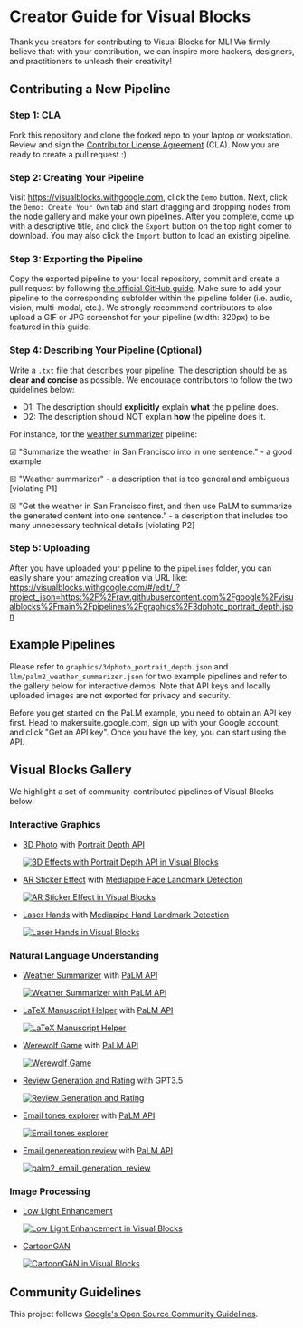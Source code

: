 # Creator Guide for Visual Blocks

Thank you creators for contributing to Visual Blocks for ML! We firmly believe
that: with your contribution, we can inspire more hackers, designers, and
practitioners to unleash their creativity!

## Contributing a New Pipeline

### Step 1: CLA

Fork this repository and clone the forked repo to your laptop or workstation.
Review and sign the
[Contributor License Agreement](https://cla.developers.google.com/about) (CLA).
Now you are ready to create a pull request :)

### Step 2: Creating Your Pipeline

Visit https://visualblocks.withgoogle.com, click the `Demo` button. Next, click
the `Demo: Create Your Own` tab and start dragging and dropping nodes from the
node gallery and make your own pipelines. After you complete, come up with a
descriptive title, and click the `Export` button on the top right corner to
download. You may also click the `Import` button to load an existing pipeline.

### Step 3: Exporting the Pipeline

Copy the exported pipeline to your local repository, commit and create a
pull request by following
[the official GitHub guide](https://docs.github.com/en/pull-requests/collaborating-with-pull-requests/proposing-changes-to-your-work-with-pull-requests/creating-a-pull-request).
Make sure to add your pipeline to the corresponding subfolder within the
pipeline folder (i.e. audio, vision, multi-modal, etc.). We strongly recommend
contributors to also upload a GIF or JPG screenshot for your pipeline (width:
320px) to be featured in this guide.

### Step 4: Describing Your Pipeline (Optional)

Write a `.txt` file that describes your pipeline. The description should be as
**clear and concise** as possible. We encourage contributors to follow the two guidelines below:

* D1: The description should **explicitly** explain **what** the
pipeline does.
* D2: The description should NOT explain **how** the pipeline does
it.

For instance, for the
[weather summarizer](https://visualblocks.withgoogle.com/#/edit/_?project_json=https:%2F%2Fraw.githubusercontent.com%2Fgoogle%2Fvisualblocks%2Fmain%2Fpipelines%2Fllm%2Fpalm2_weather_summarizer.json)
pipeline:

&#9745; "Summarize the weather in San Francisco into in one sentence." - a good example

&#9746; "Weather summarizer" - a description that is too general and ambiguous [violating P1]

&#9746; "Get the weather in San Francisco first, and then use PaLM to summarize
the generated content into one sentence." - a description that includes too many unnecessary technical details [violating P2]

### Step 5: Uploading

After you have uploaded your pipeline to the `pipelines` folder, you can easily
share your amazing creation via URL like:
https://visualblocks.withgoogle.com/#/edit/_?project_json=https:%2F%2Fraw.githubusercontent.com%2Fgoogle%2Fvisualblocks%2Fmain%2Fpipelines%2Fgraphics%2F3dphoto_portrait_depth.json

## Example Pipelines

Please refer to `graphics/3dphoto_portrait_depth.json` and
`llm/palm2_weather_summarizer.json` for two example pipelines and refer to the gallery below for interactive demos. Note that API keys
and locally uploaded images are not exported for privacy and security.

Before you get started on the PaLM example, you need to obtain an API key first.
Head to makersuite.google.com, sign up with your Google account, and click "Get
an API key". Once you have the key, you can start using the API.

## Visual Blocks Gallery

We highlight a set of community-contributed pipelines of Visual Blocks below:

### Interactive Graphics

*   [3D Photo](https://visualblocks.withgoogle.com/#/edit/_?project_json=https:%2F%2Fraw.githubusercontent.com%2Fgoogle%2Fvisualblocks%2Fmain%2Fpipelines%2Fgraphics%2F3dphoto_portrait_depth.json)
    with
    [Portrait Depth API](https://blog.tensorflow.org/2022/05/portrait-depth-api-turning-single-image.html?linkId=8063793)

    [![3D Effects with Portrait Depth API in Visual Blocks](graphics/3dphoto_portrait_depth.gif)](https://visualblocks.withgoogle.com/#/edit/_?project_json=https:%2F%2Fraw.githubusercontent.com%2Fgoogle%2Fvisualblocks%2Fmain%2Fpipelines%2Fgraphics%2F3dphoto_portrait_depth.json)

*   [AR Sticker Effect](https://visualblocks.withgoogle.com/#/edit/_?project_json=https:%2F%2Fraw.githubusercontent.com%2Fgoogle%2Fvisualblocks%2Fmain%2Fpipelines%2Fwebcam%2Far_sticker_effect.json)
    with
    [Mediapipe Face Landmark Detection](https://developers.google.com/mediapipe/solutions/vision/face_landmarker)

    [![AR Sticker Effect in Visual Blocks](webcam/ar_sticker_effect.gif)](https://visualblocks.withgoogle.com/#/edit/_?project_json=https:%2F%2Fraw.githubusercontent.com%2Fgoogle%2Fvisualblocks%2Fmain%2Fpipelines%2Fwebcam%2Far_sticker_effect.json)

*   [Laser Hands](https://visualblocks.withgoogle.com/#/edit/_?project_json=https:%2F%2Fraw.githubusercontent.com%2Fgoogle%2Fvisualblocks%2Fmain%2Fpipelines%2Fwebcam%2Flaser_hands_rough.json)
    with
    [Mediapipe Hand Landmark Detection](https://developers.google.com/mediapipe/solutions/vision/hand_landmarker)

    [![Laser Hands in Visual Blocks](webcam/laser_hands_rough.jpg)](https://visualblocks.withgoogle.com/#/edit/_?project_json=https:%2F%2Fraw.githubusercontent.com%2Fgoogle%2Fvisualblocks%2Fmain%2Fpipelines%2Fwebcam%2Flaser_hands_rough.json)

### Natural Language Understanding

*   [Weather Summarizer](https://visualblocks.withgoogle.com/#/edit/_?project_json=https:%2F%2Fraw.githubusercontent.com%2Fgoogle%2Fvisualblocks%2Fmain%2Fpipelines%2Fllm%2Fpalm2_weather_summarizer.json)
    with [PaLM API](https://developers.generativeai.google)

    [![Weather Summarizer with PaLM API](llm/palm2_weather_summarizer.jpg)](https://visualblocks.withgoogle.com/#/edit/_?project_json=https:%2F%2Fraw.githubusercontent.com%2Fgoogle%2Fvisualblocks%2Fmain%2Fpipelines%2Fllm%2Fpalm2_weather_summarizer.json)

*   [LaTeX Manuscript Helper](https://visualblocks.withgoogle.com/#/edit/_?project_json=https:%2F%2Fraw.githubusercontent.com%2Fgoogle%2Fvisualblocks%2Fmain%2Fpipelines%2Fllm%2Fpalm2_manuscript_helper.json)
    with [PaLM API](https://developers.generativeai.google)

    [![LaTeX Manuscript Helper](llm/palm2_manuscript_helper.jpg)](https://visualblocks.withgoogle.com/#/edit/_?project_json=https:%2F%2Fraw.githubusercontent.com%2Fgoogle%2Fvisualblocks%2Fmain%2Fpipelines%2Fllm%2Fpalm2_manuscript_helper.json)

*   [Werewolf Game](https://visualblocks.withgoogle.com/#/edit/_?project_json=https:%2F%2Fraw.githubusercontent.com%2Fgoogle%2Fvisualblocks%2Fmain%2Fpipelines%2Fllm%2Fpalm2_werewolf.json)
    with [PaLM API](https://developers.generativeai.google)

    [![Werewolf Game](llm/palm2_werewolf.jpg)](https://visualblocks.withgoogle.com/#/edit/_?project_json=https:%2F%2Fraw.githubusercontent.com%2Fgoogle%2Fvisualblocks%2Fmain%2Fpipelines%2Fllm%2Fpalm2_werewolf.json)

*   [Review Generation and Rating](https://visualblocks.withgoogle.com/#/edit/_?project_json=https:%2F%2Fraw.githubusercontent.com%2Fgoogle%2Fvisualblocks%2Fmain%2Fpipelines%2Fllm%2Freview_generation_and_rating.json)
    with GPT3.5

    [![Review Generation and Rating](llm/review_generation_and_rating.jpg)](https://visualblocks.withgoogle.com/#/edit/_?project_json=https:%2F%2Fraw.githubusercontent.com%2Fgoogle%2Fvisualblocks%2Fmain%2Fpipelines%2Fllm%2Freview_generation_and_rating.json)

*   [Email tones explorer](https://visualblocks.withgoogle.com/#/edit/_?project_json=https:%2F%2Fraw.githubusercontent.com%2Fgoogle%2Fvisualblocks%2Fmain%2Fpipelines%2Fllm%2Fpalm2_email_tones_explorer.json)
    with [PaLM API](https://developers.generativeai.google)

    [![Email tones explorer](llm/palm2_email_tones_explorer.jpg)](https://visualblocks.withgoogle.com/#/edit/_?project_json=https:%2F%2Fraw.githubusercontent.com%2Fgoogle%2Fvisualblocks%2Fmain%2Fpipelines%2Fllm%2Fpalm2_email_tones_explorer.json)

*   [Email genereation review](https://visualblocks.withgoogle.com/#/edit/_?project_json=https:%2F%2Fraw.githubusercontent.com%2Fgoogle%2Fvisualblocks%2Fmain%2Fpipelines%2Fllm%2Fpalm2_email_generation_review.json)
    with [PaLM API](https://developers.generativeai.google)

    [![palm2_email_generation_review](llm/palm2_email_generation_review.jpg)](https://visualblocks.withgoogle.com/#/edit/_?project_json=https:%2F%2Fraw.githubusercontent.com%2Fgoogle%2Fvisualblocks%2Fmain%2Fpipelines%2Fllm%2Fpalm2_email_generation_review.json)

### Image Processing

*   [Low Light Enhancement](https://visualblocks.withgoogle.com/#/edit/_?project_json=https:%2F%2Fraw.githubusercontent.com%2Fgoogle%2Fvisualblocks%2Fmain%2Fpipelines%2Fvision%2Flow_light_enhancement.json)

    [![Low Light Enhancement in Visual Blocks](vision/low_light_enhancement.jpg)](https://visualblocks.withgoogle.com/#/edit/_?project_json=https:%2F%2Fraw.githubusercontent.com%2Fgoogle%2Fvisualblocks%2Fmain%2Fpipelines%2Fvision%2Flow_light_enhancement.json)

*   [CartoonGAN](https://visualblocks.withgoogle.com/#/edit/_?project_json=https:%2F%2Fraw.githubusercontent.com%2Fgoogle%2Fvisualblocks%2Fmain%2Fpipelines%2Fgraphics%2Fcartoongan.json)

    [![CartoonGAN in Visual Blocks](graphics/cartoongan.jpg)](https://visualblocks.withgoogle.com/#/edit/_?project_json=https:%2F%2Fraw.githubusercontent.com%2Fgoogle%2Fvisualblocks%2Fmain%2Fpipelines%2Fgraphics%2Fcartoongan.json)

## Community Guidelines

This project follows
[Google's Open Source Community Guidelines](https://opensource.google/conduct/).
